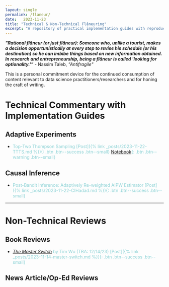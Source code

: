 ```yaml
---
layout: single
permalink: /flaneur/
date:   2023-11-23
title: "Technical & Non-Technical Flâneuring"
excerpt: "A repository of practical implementation guides with reproducible codes for practitioners and non-technical reviews."
---
```

***"Rational flâneur (or just flâneur): Someone who, unlike a tourist, makes a decision opportunistically at every step to revise his schedule (or his destination) so he can imbibe things based on new information obtained. In research and entrepreneurship, being a flâneur is called 'looking for optionality.'"*** - Nassim Taleb, *"Antifragile"*

This is a personal commitment device for the continued consumption of content relevant to data science practitioners/researchers and for honing the craft of writing. 

# Technical Commentary with Implementation Guides

## Adaptive Experiments 
+ <span style = "color: #8cd2d5"> Top-Two Thompson Sampling [Post]({% link _posts/2023-11-22-TTTS.md %}){: .btn .btn--success .btn--small} [Notebook](https://colab.research.google.com/drive/1yMlRU9PGMpx6Ey7LfG9oENSKwYV5HxvO?usp=sharing){: .btn .btn--warning .btn--small} </span> 

## Causal Inference 
+ <span style = "color: #8cd2d5"> Post-Bandit Inference: Adaptively Re-weighted AIPW Estimator [Post]({% link _posts/2023-11-22-CIHadad.md %}){: .btn .btn--success .btn--small} </span>

---

# Non-Technical Reviews 

## Book Reviews 
+ <span style = "color: #8cd2d5"> *[The Master Switch](https://www.amazon.com/Master-Switch-Information-Empires-Borzoi/dp/0307269930/ref=tmm_hrd_swatch_0?_encoding=UTF8&qid=&sr=)* by Tim Wu (TBA: 12/14/23) [Post]({% link _posts/2023-11-14-master-switch.md %}){: .btn .btn--success .btn--small} </span>

## News Article/Op-Ed Reviews 
